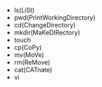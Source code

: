 - ls(LiSt)
- pwd(PrintWorkingDirectory)
- cd(ChangeDirectory)
- mkdir(MaKeDIRectory)
- touch
- cp(CoPy)
- mv(MoVe)
- rm(ReMove)
- cat(CATnate)
- vi
